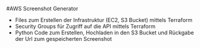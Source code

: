 #AWS Screenshot Generator
+ Files zum Erstellen der Infrastruktur (EC2, S3 Bucket) mittels Terraform
+ Security Groups für Zugriff auf die API mittels Terraform
+ Python Code zum Erstellen, Hochladen in den S3 Bucket und Rückgabe der Url zum gespeicherten Screenshot
